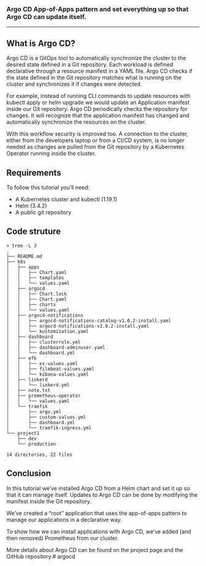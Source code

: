 ### Argo CD App-of-Apps pattern and set everything up so that Argo CD can update itself.
---
## What is Argo CD?
Argo CD is a GitOps tool to automatically synchronize the cluster to the desired state defined in a Git repository. Each workload is defined declarative through a resource manifest in a YAML file. Argo CD checks if the state defined in the Git repository matches what is running on the cluster and synchronizes it if changes were detected.

For example, instead of running CLI commands to update resources with kubectl apply or helm upgrade we would update an Application manifest inside our Git repository. Argo CD periodically checks the repository for changes. It will recognize that the application manifest has changed and automatically synchronize the resources on the cluster.

With this workflow security is improved too. A connection to the cluster, either from the developers laptop or from a CI/CD system, is no longer needed as changes are pulled from the Git repository by a Kubernetes Operator running inside the cluster.


## Requirements

To follow this tutorial you’ll need:

- A Kubernetes cluster and kubectl (1.19.1)
- Helm (3.4.2)
- A public git repository

## Code struture
```
> tree -L 3
.
├── README.md
├── k8s
│   ├── apps
│   │   ├── Chart.yaml
│   │   ├── templates
│   │   └── values.yaml
│   ├── argocd
│   │   ├── Chart.lock
│   │   ├── Chart.yaml
│   │   ├── charts
│   │   └── values.yaml
│   ├── argocd-notifications
│   │   ├── argocd-notifications-catalog-v1.0.2-install.yaml
│   │   ├── argocd-notifications-v1.0.2-install.yaml
│   │   └── kustomization.yaml
│   ├── dashboard
│   │   ├── clusterrole.yml
│   │   ├── dashboard-adminuser.yaml
│   │   └── dashboard.yml
│   ├── efk
│   │   ├── es-values.yaml
│   │   ├── filebeat-values.yaml
│   │   └── kibana-values.yaml
│   ├── linkerd
│   │   └── linkerd.yml
│   ├── note.txt
│   ├── prometheus-operator
│   │   └── values.yaml
│   └── traefik
│       ├── argo.yml
│       ├── custom-values.yml
│       ├── dashboard.yml
│       └── traefik-ingress.yml
└── project1
    ├── dev
    └── production

14 directories, 22 files
```

## Conclusion

In this tutorial we’ve installed Argo CD from a Helm chart and set it up so that it can manage itself. Updates to Argo CD can be done by modifying the manifest inside the Git repository.

We’ve created a “root” application that uses the app-of-apps pattern to manage our applications in a declarative way.

To show how we can install applications with Argo CD, we’ve added (and then removed) Prometheus from our cluster.

More details about Argo CD can be found on the project page and the GitHub repository.# argocd
